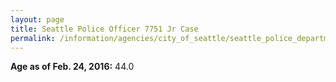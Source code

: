 ```yaml
---
layout: page
title: Seattle Police Officer 7751 Jr Case
permalink: /information/agencies/city_of_seattle/seattle_police_department/copbook/7751/
---
```


**Age as of Feb. 24, 2016:** 44.0

